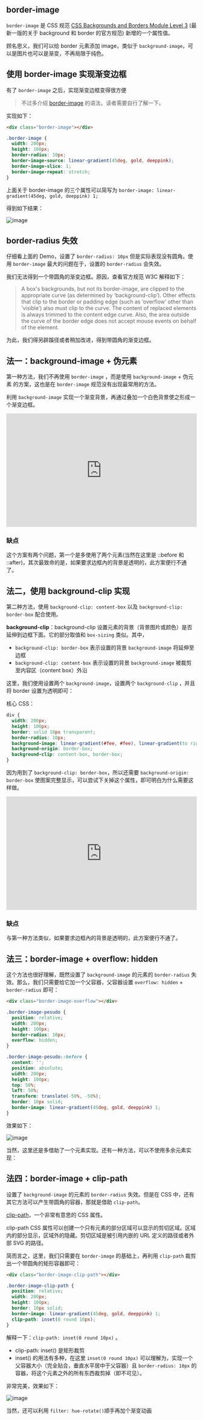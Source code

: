 ## border-image

`border-image` 是 CSS 规范 [CSS Backgrounds and Borders Module Level 3](https://drafts.csswg.org/css-backgrounds-3/#border-images) (最新一版的关于 background 和 border 的官方规范) 新增的一个属性值。

顾名思义，我们可以给 border 元素添加 image，类似于 `background-image`，可以是图片也可以是渐变，不再局限于纯色。

## 使用 border-image 实现渐变边框

有了 `border-image` 之后，实现渐变边框变得很方便

> 不过多介绍 [border-image](https://developer.mozilla.org/zh-CN/docs/Web/CSS/border-image) 的语法，读者需要自行了解一下。

实现如下：

```html
<div class="border-image"></div>
```

```css
.border-image {
  width: 200px;
  height: 100px;
  border-radius: 10px;
  border-image-source: linear-gradient(45deg, gold, deeppink);
  border-image-slice: 1;
  border-image-repeat: stretch;
}
```

上面关于 border-image 的三个属性可以简写为 `border-image: linear-gradient(45deg, gold, deeppink) 1; `

得到如下结果：

![image](./img/73241946-92395f00-41de-11ea-9a7d-4e05009f6079.png)

## border-radius 失效

仔细看上面的 Demo，设置了 `border-radius: 10px` 但是实际表现没有圆角。使用 `border-image` 最大的问题在于，设置的 `border-radius` 会失效。

我们无法得到一个带圆角的渐变边框。原因，查看官方规范 W3C 解释如下：

> A box's backgrounds, but not its border-image, are clipped to the appropriate curve (as determined by ‘background-clip’). Other effects that clip to the border or padding edge (such as ‘overflow’ other than ‘visible’) also must clip to the curve. The content of replaced elements is always trimmed to the content edge curve. Also, the area outside the curve of the border edge does not accept mouse events on behalf of the element.

为此，我们得另辟蹊径或者稍加改进，得到带圆角的渐变边框。

## 法一：background-image + 伪元素

第一种方法，我们不再使用 `border-image` ，而是使用 `background-image` + 伪元素 的方案，这也是在 `border-image` 规范没有出现最常用的方法。

利用 `background-image` 实现一个渐变背景，再通过叠加一个白色背景使之形成一个渐变边框。

<iframe height="300" style="width: 100%;" scrolling="no" title="bg + overflow 实现渐变边框" src="https://codepen.io/mafqla/embed/QWopNzM?default-tab=html%2Cresult&editable=true&theme-id=light" frameborder="no" loading="lazy" allowtransparency="true" allowfullscreen="true">
  See the Pen <a href="https://codepen.io/mafqla/pen/QWopNzM">
  bg + overflow 实现渐变边框</a> by mafqla (<a href="https://codepen.io/mafqla">@mafqla</a>)
  on <a href="https://codepen.io">CodePen</a>.
</iframe>

### 缺点

这个方案有两个问题，第一个是多使用了两个元素(当然在这里是 ::before 和 ::after)，其次最致命的是，如果要求边框內的背景是透明的，此方案便行不通了。

## 法二，使用 background-clip 实现

第二种方法，使用 `background-clip: content-box` 以及 `background-clip: border-box` 配合使用。

**background-clip**：background-clip 设置元素的背景（背景图片或颜色）是否延伸到边框下面。它的部分取值和 `box-sizing` 类似。其中，

- `background-clip: border-box` 表示设置的背景 `background-image` 将延伸至边框
- `background-clip: content-box` 表示设置的背景 `background-image` 被裁剪至内容区（content box）外沿

这里，我们使用设置两个 `background-image`，设置两个 `background-clip` ，并且将 border 设置为透明即可：

核心 CSS：

```css
div {
  width: 200px;
  height: 100px;
  border: solid 10px transparent;
  border-radius: 10px;
  background-image: linear-gradient(#fee, #fee), linear-gradient(to right, green, gold);
  background-origin: border-box;
  background-clip: content-box, border-box;
}
```

因为用到了 `background-clip: border-box`，所以还需要 `background-origin: border-box` 使图案完整显示，可以尝试下关掉这个属性，即可明白为什么需要这样做。

<iframe height="300" style="width: 100%;" scrolling="no" title="background-clip 实现渐变边框" src="https://codepen.io/mafqla/embed/ExMWKGG?default-tab=html%2Cresult&editable=true&theme-id=light" frameborder="no" loading="lazy" allowtransparency="true" allowfullscreen="true">
  See the Pen <a href="https://codepen.io/mafqla/pen/ExMWKGG">
  background-clip 实现渐变边框</a> by mafqla (<a href="https://codepen.io/mafqla">@mafqla</a>)
  on <a href="https://codepen.io">CodePen</a>.
</iframe>

### 缺点

与第一种方法类似，如果要求边框內的背景是透明的，此方案便行不通了。

## 法三：border-image + overflow: hidden

这个方法也很好理解，既然设置了 `background-image` 的元素的 `border-radius` 失效。那么，我们只需要给它加一个父容器，父容器设置 `overflow: hidden` + `border-radius` 即可：

```html
<div class="border-image-overflow"></div>
```

```css
.border-image-pesudo {
  position: relative;
  width: 200px;
  height: 100px;
  border-radius: 10px;
  overflow: hidden;
}

.border-image-pesudo::before {
  content: '';
  position: absolute;
  width: 200px;
  height: 100px;
  top: 50%;
  left: 50%;
  transform: translate(-50%, -50%);
  border: 10px solid;
  border-image: linear-gradient(45deg, gold, deeppink) 1;
}
```

效果如下：

![image](./img/73240788-007c2280-41db-11ea-8946-3de20661df85.png)

当然，这里还是多借助了一个元素实现。还有一种方法，可以不使用多余元素实现：

## 法四：border-image + clip-path

设置了 `background-image` 的元素的 `border-radius` 失效。但是在 CSS 中，还有其它方法可以产生带圆角的容器，那就是借助 `clip-path`。

[clip-path](https://developer.mozilla.org/zh-CN/docs/Web/CSS/clip-path)，一个非常有意思的 CSS 属性。

clip-path CSS 属性可以创建一个只有元素的部分区域可以显示的剪切区域。区域内的部分显示，区域外的隐藏。剪切区域是被引用内嵌的 URL 定义的路径或者外部 SVG 的路径。

简而言之，这里，我们只需要在 `border-image` 的基础上，再利用 `clip-path` 裁剪出一个带圆角的矩形容器即可：

```html
<div class="border-image-clip-path"></div>
```

```css
.border-image-clip-path {
  position: relative;
  width: 200px;
  height: 100px;
  border: 10px solid;
  border-image: linear-gradient(45deg, gold, deeppink) 1;
  clip-path: inset(0 round 10px);
}
```

解释一下：`clip-path: inset(0 round 10px)` 。

- clip-path: inset() 是矩形裁剪
- inset() 的用法有多种，在这里 `inset(0 round 10px)` 可以理解为，实现一个父容器大小（完全贴合，垂直水平居中于父容器）且 `border-radius: 10px` 的容器，将这个元素之外的所有东西裁剪掉（即不可见）。

非常完美，效果如下：

![image](./img/8554143/73240788-007c2280-41db-11ea-8946-3de20661df85.png)

当然，还可以利用 `filter: hue-rotate()`顺手再加个渐变动画
